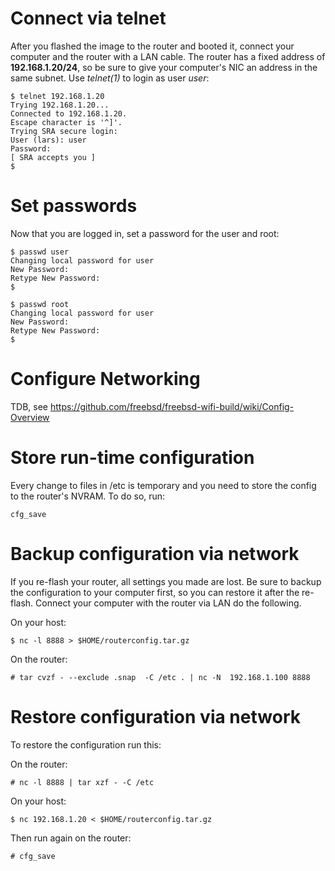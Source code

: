 Connect via telnet
=====================

After you flashed the image to the router and booted it, connect your computer
and the router with a LAN cable. The router has a fixed address of
**192.168.1.20/24**, so be sure to give your computer's NIC an address in the same
subnet.
Use _telnet(1)_ to login as user _user_:

    $ telnet 192.168.1.20
    Trying 192.168.1.20...
    Connected to 192.168.1.20.
    Escape character is '^]'.
    Trying SRA secure login:
    User (lars): user
    Password: 
    [ SRA accepts you ]
    $ 

Set passwords
=================

Now that you are logged in, set a password for the user and root:

    $ passwd user
    Changing local password for user
    New Password:
    Retype New Password:
    $

    $ passwd root
    Changing local password for user
    New Password:
    Retype New Password:
    $

Configure Networking
======================

TDB, see <https://github.com/freebsd/freebsd-wifi-build/wiki/Config-Overview>

Store run-time configuration
==============================

Every change to files in /etc is temporary and you need to store the config to
the router's NVRAM. To do so, run:

    cfg_save


Backup configuration via network
================================

If you re-flash your router, all settings you made are lost. Be sure to backup
the configuration to your computer first, so you can restore it after the
re-flash. Connect your computer with the router via LAN do the following.

On your host:

    $ nc -l 8888 > $HOME/routerconfig.tar.gz

On the router:

    # tar cvzf - --exclude .snap  -C /etc . | nc -N  192.168.1.100 8888

Restore configuration via network
=================================

To restore the configuration run this:

On the router:

    # nc -l 8888 | tar xzf - -C /etc

On your host:

    $ nc 192.168.1.20 < $HOME/routerconfig.tar.gz

Then run again on the router:

    # cfg_save

